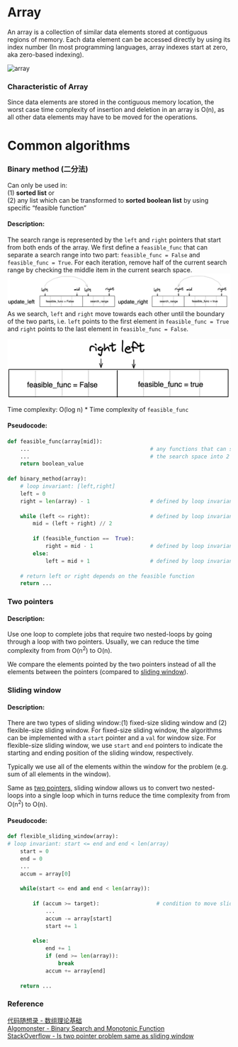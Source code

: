 # Array
An array is a collection of similar data elements stored at contiguous regions of memory. Each data element can be accessed directly by using its index number (In most programming languages, array indexes start at zero, aka zero-based indexing).

![array](./images/array.png)

### Characteristic of Array
Since data elements are stored in the contiguous memory location, the worst case time complexity of insertion and deletion in an array is O(n), as all other data elements may have to be moved for the operations.

# Common algorithms
### Binary method (二分法)
Can only be used in:\
(1) **sorted list** or\
(2) any list which can be transformed to **sorted boolean list** by using specific “feasible function”

#### Description:
The search range is represented by the `left` and `right` pointers that start from both ends of the array. We first define a `feasible_func` that can separate a search range into two part: `feasible_func = False` and `feasible_func = True`. For each iteration, remove half of the current search range by checking the middle item in the current search space.
![](./images/20230203145516.png)   
As we search, `left` and `right` move towards each other until the boundary of the two parts, i.e. `left` points to the first element in `feasible_func = True` and `right` points to the last element in `feasible_func = False`.

![](./images/20230203135924.png)  

Time complexity: O(log n) * Time complexity of `feasible_func`

#### Pseudocode:
```PYTHON
def feasible_func(array[mid]):
    ...                                      # any functions that can separated 
    ...                                      # the search space into 2 parts
    return boolean_value            

def binary_method(array):
    # loop invariant: [left,right]
    left = 0
    right = len(array) - 1                   # defined by loop invariant

    while (left <= right):                   # defined by loop invariant
        mid = (left + right) // 2

        if (feasible_function ==  True):
            right = mid - 1                  # defined by loop invariant
        else:
            left = mid + 1                   # defined by loop invariant

    # return left or right depends on the feasible function
    return ...                               
```

### Two pointers
#### Description: 
Use one loop to complete jobs that require two nested-loops
by going through a loop with two pointers. Usually, we can reduce the time complexity from from O(n<sup>2</sup>) to O(n).

We compare the elements pointed by the two pointers instead of all the elements between the pointers (compared to [sliding window](#sliding-window)).

### Sliding window
#### Description:
There are two types of sliding window:(1) fixed-size sliding window and (2) flexible-size sliding window. For fixed-size sliding window, the algorithms can be implemented with a `start` pointer and a `val` for window size. For flexible-size sliding window, we use `start` and `end` pointers to indicate the starting and ending position of the sliding window, respectively.

Typically we use all of the elements within the window for the problem (e.g. sum of all elements in the window).

Same as [two pointers](#two-pointers), sliding window allows us to convert two nested-loops into a single loop which in turns reduce the time complexity from from O(n<sup>2</sup>) to O(n).

#### Pseudocode:
```PYTHON
def flexible_sliding_window(array):
# loop invariant: start <= end and end < len(array)
    start = 0
    end = 0
    ...
    accum = array[0]
    
    while(start <= end and end < len(array)):

        if (accum >= target):                  # condition to move sliding window forward
            ...
            accum -= array[start]
            start += 1

        else: 
            end += 1
            if (end >= len(array)):    
                break
            accum += array[end]
        
    return ...
```

### Reference
[代码随想录 - 数组理论基础](https://programmercarl.com/数组理论基础.html#数组理论基础)\
[Algomonster - Binary Search and Monotonic Function](https://algo.monster/problems/binary-search-monotonic)\
[StackOverflow - Is two pointer problem same as sliding window](https://stackoverflow.com/questions/64078162/is-two-pointer-problem-same-as-sliding-window)